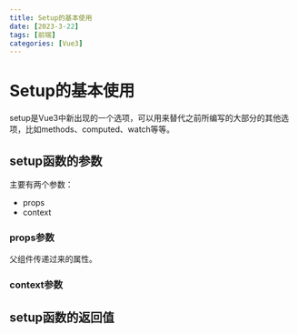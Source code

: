 ```yaml
---
title: Setup的基本使用
date: [2023-3-22]
tags: [前端]
categories: [Vue3]
---
```


# Setup的基本使用

setup是Vue3中新出现的一个选项，可以用来替代之前所编写的大部分的其他选项，比如methods、computed、watch等等。

## setup函数的参数

主要有两个参数：

- props
- context

### props参数

父组件传递过来的属性。

### context参数

## setup函数的返回值